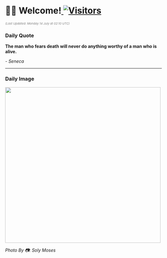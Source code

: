 <h1>👋🏽 Welcome!<a href="https://github.com/OmitNomis/"> <img src="https://visitor-badge.laobi.icu/badge?page_id=OmitNomis" alt="Visitors"></a></h1>

<i><p style="font-size: 0.6rem; color:gray">(Last Updated: Monday 14 July at 02:10 UTC)</p></i>

<h3> Daily Quote </h3>
<b><p>The man who fears death will never do anything worthy of a man who is alive.</p></b>
<i><caption style="font-size: 0.8rem; color:gray;">- Seneca</caption></i>


<hr>

<h3>Daily Image</h3>
<a href="https://images.pexels.com/photos/32958964/pexels-photo-32958964.jpeg" target="_blank"><img style="height:500px;" src="https://images.pexels.com/photos/32958964/pexels-photo-32958964.jpeg"/></a>

<i><caption style="font-size: 0.8rem; color:gray;"> Photo By 📷: Soly Moses</caption></i>
